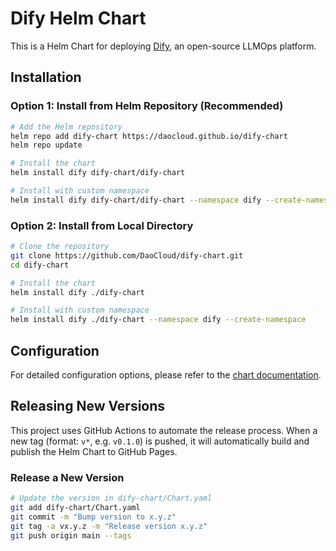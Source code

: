 # Dify Helm Chart

This is a Helm Chart for deploying [Dify](https://dify.ai/), an open-source LLMOps platform.

## Installation

### Option 1: Install from Helm Repository (Recommended)

```bash
# Add the Helm repository
helm repo add dify-chart https://daocloud.github.io/dify-chart
helm repo update

# Install the chart
helm install dify dify-chart/dify-chart

# Install with custom namespace
helm install dify dify-chart/dify-chart --namespace dify --create-namespace
```

### Option 2: Install from Local Directory

```bash
# Clone the repository
git clone https://github.com/DaoCloud/dify-chart.git
cd dify-chart

# Install the chart
helm install dify ./dify-chart

# Install with custom namespace
helm install dify ./dify-chart --namespace dify --create-namespace
```

## Configuration

For detailed configuration options, please refer to the [chart documentation](./dify-chart/README.md).

## Releasing New Versions

This project uses GitHub Actions to automate the release process. When a new tag (format: `v*`, e.g. `v0.1.0`) is pushed, it will automatically build and publish the Helm Chart to GitHub Pages.

### Release a New Version

```bash
# Update the version in dify-chart/Chart.yaml
git add dify-chart/Chart.yaml
git commit -m "Bump version to x.y.z"
git tag -a vx.y.z -m "Release version x.y.z"
git push origin main --tags
```